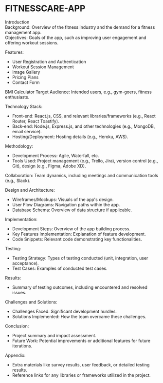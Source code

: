 # FITNESSCARE-APP
Introduction  
Background: Overview of the fitness industry and the demand for a fitness management app.  
Objectives: Goals of the app, such as improving user engagement and offering workout sessions.

Features:
- User Registration and Authentication
- Workout Session Management
- Image Gallery
- Pricing Plans
- Contact Form

BMI Calculator
Target Audience: Intended users, e.g., gym-goers, fitness enthusiasts.

Technology Stack:
- Front-end: React.js, CSS, and relevant libraries/frameworks (e.g., React Router, React Toastify).
- Back-end: Node.js, Express.js, and other technologies (e.g., MongoDB, email service).
- Hosting/Deployment: Hosting details (e.g., Heroku, AWS).

Methodology:
- Development Process: Agile, Waterfall, etc.
- Tools Used: Project management (e.g., Trello, Jira), version control (e.g., Git), design (e.g., Figma, Adobe XD).

Collaboration: Team dynamics, including meetings and communication tools (e.g., Slack).

Design and Architecture:
- Wireframes/Mockups: Visuals of the app's design.
- User Flow Diagrams: Navigation paths within the app.
- Database Schema: Overview of data structure if applicable.

Implementation:
- Development Steps: Overview of the app building process.
- Key Features Implementation: Explanation of feature development.
- Code Snippets: Relevant code demonstrating key functionalities.

Testing:
- Testing Strategy: Types of testing conducted (unit, integration, user acceptance).
- Test Cases: Examples of conducted test cases.

Results: 
- Summary of testing outcomes, including encountered and resolved issues.

Challenges and Solutions:
- Challenges Faced: Significant development hurdles.
- Solutions Implemented: How the team overcame these challenges.

Conclusion:
- Project summary and impact assessment.
- Future Work: Potential improvements or additional features for future iterations.

Appendix:
- Extra materials like survey results, user feedback, or detailed testing results.
- Reference links for any libraries or frameworks utilized in the project.
